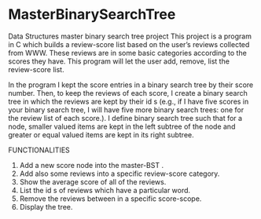 # MasterBinarySearchTree
Data Structures master binary search tree project 
This project is a program in C which builds a review-score list based on the user’s reviews collected from WWW. 
These reviews are in some basic categories according to the scores they have.
This program will let the user add, remove, list the review-score list.


In the program I kept the score entries in a binary search tree by their score number. 
Then, to keep the reviews of each score, I create a binary search tree in which the reviews are kept 
by their id s (e.g., if I have five scores in your binary search tree, I will have five more binary search trees: 
one for the review list of each score.). 
I define binary search tree such that for a node, smaller valued items are kept in the left 
subtree of the node and greater or equal valued items are kept in its right subtree.

FUNCTIONALITIES

1. Add a new score node into the master-BST .  
2. Add also some reviews into a specific review-score category. 
3. Show the average score of all of the reviews. 
4. List the id s of reviews which have a particular word.
5. Remove the reviews between in a specific score-scope. 
6. Display the tree.
